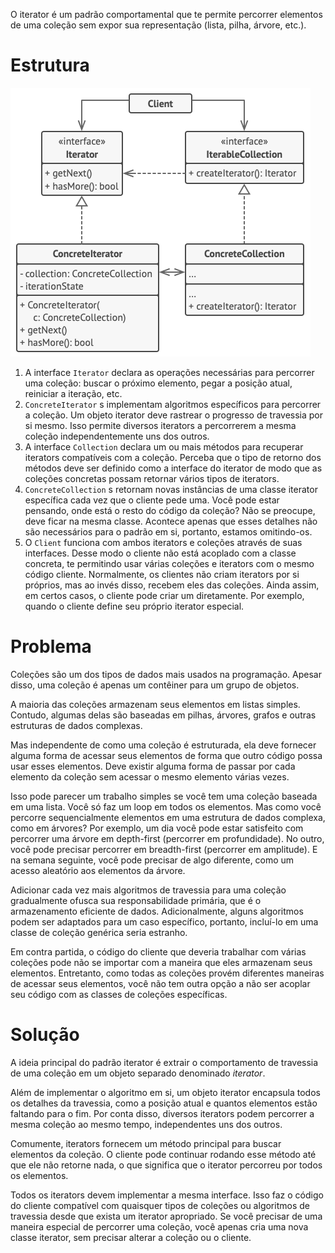 O iterator é um padrão comportamental que te permite percorrer elementos de uma coleção sem expor sua representação (lista, pilha, árvore, etc.).

# Estrutura

![structure.png](https://github.com/oNicolasSB/DesignPatternsJava/blob/main/Iterator/structure.png)

1. A interface `Iterator` declara as operações necessárias para percorrer uma coleção: buscar o próximo elemento, pegar a posição atual, reiniciar a iteração, etc.
2. `ConcreteIterator` s implementam algoritmos específicos para percorrer a coleção. Um objeto iterator deve rastrear o progresso de travessia por si mesmo. Isso permite diversos iterators a percorrerem a mesma coleção independentemente uns dos outros.
3. A interface `Collection` declara um ou mais métodos para recuperar iterators compatíveis com a coleção. Perceba que o tipo de retorno dos métodos deve ser definido como a interface do iterator de modo que as coleções concretas possam retornar vários tipos de iterators.
4. `ConcreteCollection` s retornam novas instâncias de uma classe iterator específica cada vez que o cliente pede uma. Você pode estar pensando, onde está o resto do código da coleção? Não se preocupe, deve ficar na mesma classe. Acontece apenas que esses detalhes não são necessários para o padrão em si, portanto, estamos omitindo-os.
5. O `Client` funciona com ambos iterators e coleções através de suas interfaces. Desse modo o cliente não está acoplado com a classe concreta, te permitindo usar várias coleções e iterators com o mesmo código cliente.
Normalmente, os clientes não criam iterators por si próprios, mas ao invés disso, recebem eles das coleções. Ainda assim, em certos casos, o cliente pode criar um diretamente. Por exemplo, quando o cliente define seu próprio iterator especial.

# Problema

Coleções são um dos tipos de dados mais usados na programação. Apesar disso, uma coleção é apenas um contêiner para um grupo de objetos.

A maioria das coleções armazenam seus elementos em listas simples. Contudo, algumas delas são baseadas em pilhas, árvores, grafos e outras estruturas de dados complexas.

Mas independente de como uma coleção é estruturada, ela deve fornecer alguma forma de acessar seus elementos de forma que outro código possa usar esses elementos. Deve existir alguma forma de passar por cada elemento da coleção sem acessar o mesmo elemento várias vezes.

Isso pode parecer um trabalho simples se você tem uma coleção baseada em uma lista. Você só faz um loop em todos os elementos. Mas como você percorre sequencialmente elementos em uma estrutura de dados complexa, como em árvores? Por exemplo, um dia você pode estar satisfeito com percorrer uma árvore em depth-first (percorrer em profundidade). No outro, você pode precisar percorrer em breadth-first (percorrer em amplitude). E na semana seguinte, você pode precisar de algo diferente, como um acesso aleatório aos elementos da árvore.

Adicionar cada vez mais algoritmos de travessia para uma coleção gradualmente ofusca sua responsabilidade primária, que é o armazenamento eficiente de dados. Adicionalmente, alguns algoritmos podem ser adaptados para um caso específico, portanto, incluí-lo em uma classe de coleção genérica seria estranho.

Em contra partida, o código do cliente que deveria trabalhar com várias coleções pode não se importar com a maneira que eles armazenam seus elementos. Entretanto, como todas as coleções provém diferentes maneiras de acessar seus elementos, você não tem outra opção a não ser acoplar seu código com as classes de coleções específicas.

# Solução

A ideia principal do padrão iterator é extrair o comportamento de travessia de uma coleção em um objeto separado denominado *iterator*.

Além de implementar o algoritmo em si, um objeto iterator encapsula todos os detalhes da travessia, como a posição atual e quantos elementos estão faltando para o fim. Por conta disso, diversos iterators podem percorrer a mesma coleção ao mesmo tempo, independentes uns dos outros.

Comumente, iterators fornecem um método principal para buscar elementos da coleção. O cliente pode continuar rodando esse método até que ele não retorne nada, o que significa que o iterator percorreu por todos os elementos.

Todos os iterators devem implementar a mesma interface. Isso faz o código do cliente compatível com quaisquer tipos de coleções ou algoritmos de travessia desde que exista um iterator apropriado.  Se você precisar de uma maneira especial de percorrer uma coleção, você apenas cria uma nova classe iterator, sem precisar alterar a coleção ou o cliente.
